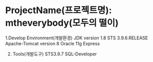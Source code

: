 # ProjectName(프로젝트명): mtheverybody(모두의 떨이)

1.Develop Environment(개발환경)
JDK version 1.8
STS 3.9.6.RELEASE
Apache-Tomcat version 8
Oracle 11g Express

2. Tools(개발도구)
STS3.9.7
SQL-Developer

